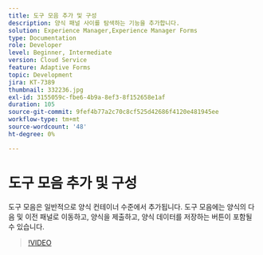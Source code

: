 ```yaml
---
title: 도구 모음 추가 및 구성
description: 양식 패널 사이를 탐색하는 기능을 추가합니다.
solution: Experience Manager,Experience Manager Forms
type: Documentation
role: Developer
level: Beginner, Intermediate
version: Cloud Service
feature: Adaptive Forms
topic: Development
jira: KT-7389
thumbnail: 332236.jpg
exl-id: 3155059c-fbe6-4b9a-8ef3-8f152658e1af
duration: 105
source-git-commit: 9fef4b77a2c70c8cf525d42686f4120e481945ee
workflow-type: tm+mt
source-wordcount: '48'
ht-degree: 0%

---
```


# 도구 모음 추가 및 구성

도구 모음은 일반적으로 양식 컨테이너 수준에서 추가됩니다. 도구 모음에는 양식의 다음 및 이전 패널로 이동하고, 양식을 제출하고, 양식 데이터를 저장하는 버튼이 포함될 수 있습니다.

>[!VIDEO](https://video.tv.adobe.com/v/332236?quality=12&learn=on)
